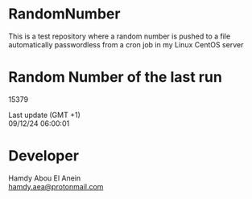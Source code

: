 # RandomNumber    
This is a test repository where a random number is pushed to a file automatically passwordless from a cron job in my Linux CentOS server    
# Random Number of the last run   
15379
      
Last update (GMT +1)    
09/12/24 06:00:01
# Developer    
Hamdy Abou El Anein   
hamdy.aea@protonmail.com
